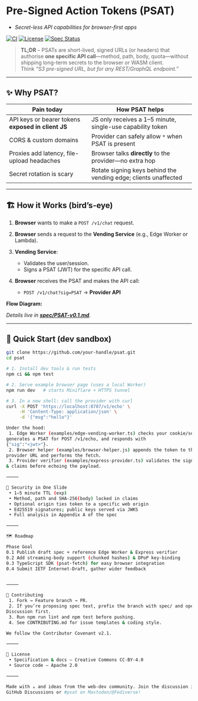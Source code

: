 # Pre-Signed Action Tokens (PSAT)  

* *Secret-less API capabilities for browser-first apps*

[![CI](https://github.com/your-handle/psat/actions/workflows/ci.yml/badge.svg)](./.github/workflows/ci.yml)
[![License](https://img.shields.io/badge/license-Apache--2.0-blue.svg)](./LICENSE)
[![Spec Status](https://img.shields.io/badge/spec-v0.1%20draft-yellow)](spec/PSAT-v0.1.md)

> **TL;DR** – PSATs are short-lived, signed URLs (or headers) that authorise **one
> specific API call**—method, path, body, quota—without shipping long-term
> secrets to the browser or WASM client.  
> Think *“S3 pre-signed URL, but for any REST/GraphQL endpoint.”*

---

## ✨ Why PSAT?

| Pain today | How PSAT helps |
|------------|----------------|
| API keys or bearer tokens **exposed in client JS** | JS only receives a 1–5 minute, single-use capability token |
| CORS & custom domains | Provider can safely allow `*` when PSAT is present |
| Proxies add latency, file-upload headaches | Browser talks **directly** to the provider—no extra hop |
| Secret rotation is scary | Rotate signing keys behind the vending edge; clients unaffected |

---

## 🏗 How it Works (bird’s-eye)

1. **Browser** wants to make a `POST /v1/chat` request.

2. **Browser** sends a request to the **Vending Service** (e.g., Edge Worker or Lambda).

3. **Vending Service**:
   * Validates the user/session.
   * Signs a PSAT (JWT) for the specific API call.

4. **Browser** receives the PSAT and makes the API call:
   * `POST /v1/chat?sig=PSAT` → **Provider API**

**Flow Diagram:**

*Details live in **[spec/PSAT-v0.1.md](spec/PSAT-v0.1.md)**.*

---

## 🚀 Quick Start (dev sandbox)

```bash
git clone https://github.com/your-handle/psat.git
cd psat

# 1. Install dev tools & run tests
npm ci && npm test

# 2. Serve example browser page (uses a local Worker)
npm run dev   # starts Miniflare + HTTPS tunnel

# 3. In a new shell: call the provider with curl
curl -X POST 'https://localhost:8787/v1/echo' \
     -H 'Content-Type: application/json' \
     -d '{"msg":"hello"}'

Under the hood:
 1. Edge Worker (examples/edge-vending-worker.ts) checks your cookie/session,
generates a PSAT for POST /v1/echo, and responds with
{"sig":"<jwt>"}.
 2. Browser helper (examples/browser-helper.js) appends the token to the real
provider URL and performs the fetch.
 3. Provider verifier (examples/express-provider.ts) validates the signature
& claims before echoing the payload.

⸻

🔐 Security in One Slide
 • 1–5 minute TTL (exp)
 • Method, path and SHA-256(body) locked in claims
 • Optional origin ties token to a specific web origin
 • Ed25519 signatures; public keys served via JWKS
 • Full analysis in Appendix A of the spec

⸻

🗺 Roadmap

Phase Goal
0.1 Publish draft spec + reference Edge Worker & Express verifier
0.2 Add streaming-body support (chunked hashes) & DPoP key-binding
0.3 TypeScript SDK (psat-fetch) for easy browser integration
0.4 Submit IETF Internet-Draft, gather wider feedback


⸻

🤝 Contributing
 1. Fork → Feature branch → PR.
 2. If you’re proposing spec text, prefix the branch with spec/ and open a
Discussion first.
 3. Run npm run lint and npm test before pushing.
 4. See CONTRIBUTING.md for issue templates & coding style.

We follow the Contributor Covenant v2.1.

⸻

📄 License
 • Specification & docs – Creative Commons CC-BY-4.0
 • Source code – Apache 2.0

⸻

Made with ☕ and ideas from the web-dev community. Join the discussion in
GitHub Discussions or #psat on Mastodon/@Fediverse!

